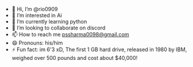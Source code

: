 - 👋 Hi, I’m @rio0909
- 👀 I’m interested in Ai
- 🌱 I’m currently learning python
- 💞️ I’m looking to collaborate on discord
- 📫 How to reach me pssharma0098@gmail.com
- 😄 Pronouns: his/him
- ⚡ Fun fact: im 6'3 xD, The first 1 GB hard drive, released in 1980 by IBM, weighed over 500 pounds and cost about $40,000!

<!---
rio0909/rio0909 is a ✨ special ✨ repository because its `README.md` (this file) appears on your GitHub profile.
You can click the Preview link to take a look at your changes.
--->
